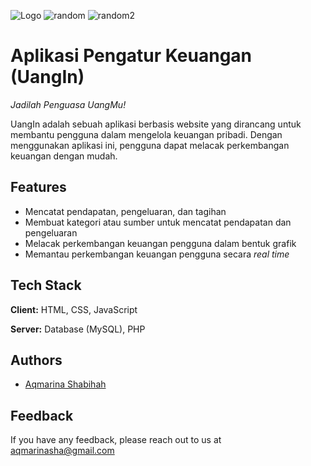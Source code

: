 ![Logo](https://uangin.000webhostapp.com/img/UangInGreen.svg)
![random](https://i.pinimg.com/564x/86/77/7d/86777d06b4e28fb16bcc04a38e591128.jpg)
![random2](https://drive.google.com/file/d/1fpzZIgblfRmNDrHevfeLOdk8DcXfWDbP/view?usp=drive_link)

# Aplikasi Pengatur Keuangan (UangIn)
_Jadilah Penguasa UangMu!_

UangIn adalah sebuah aplikasi berbasis website yang dirancang untuk membantu pengguna dalam mengelola keuangan pribadi. Dengan menggunakan aplikasi ini, pengguna dapat melacak perkembangan keuangan dengan mudah.

## Features
- Mencatat pendapatan, pengeluaran, dan tagihan
- Membuat kategori atau sumber untuk mencatat pendapatan dan pengeluaran
- Melacak perkembangan keuangan pengguna dalam bentuk grafik
- Memantau perkembangan keuangan pengguna secara _real time_

## Tech Stack
**Client:** HTML, CSS, JavaScript

**Server:** Database (MySQL), PHP

## Authors
- [Aqmarina Shabihah](https://www.github.com/aqmarinash)

## Feedback
If you have any feedback, please reach out to us at aqmarinasha@gmail.com






